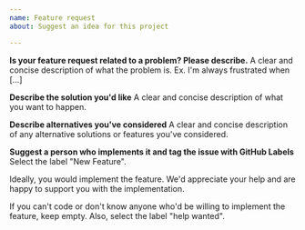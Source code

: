 ```yaml
---
name: Feature request
about: Suggest an idea for this project

---
```


**Is your feature request related to a problem? Please describe.**
A clear and concise description of what the problem is. Ex. I'm always frustrated when [...]

**Describe the solution you'd like**
A clear and concise description of what you want to happen.

**Describe alternatives you've considered**
A clear and concise description of any alternative solutions or features you've considered.

**Suggest a person who implements it and tag the issue with GitHub Labels**
Select the label "New Feature".

Ideally, you would implement the feature. We'd appreciate your help and are happy to support you with the implementation. 

If you can't code or don't know anyone who'd be willing to implement the feature, keep empty. Also, select the label "help wanted".
